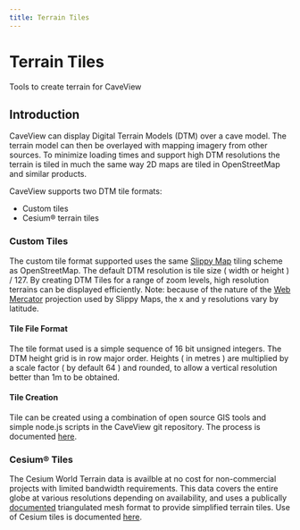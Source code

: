 ```yaml
---
title: Terrain Tiles
---
```


# Terrain Tiles

Tools to create terrain for CaveView

## Introduction

CaveView can display Digital Terrain Models (DTM) over a cave model. The terrain model can then be overlayed with mapping imagery from other sources. To minimize loading times and support high DTM resolutions the terrain is tiled in much the same way 2D maps are tiled in OpenStreetMap and similar products.

CaveView supports two DTM tile formats:

* Custom tiles
* Cesium&reg; terrain tiles

### Custom Tiles

The custom tile format supported uses the same [Slippy Map](https://wiki.openstreetmap.org/wiki/Slippy_map_tilenames) tiling scheme as OpenStreetMap. The default DTM resolution is tile size ( width or height ) / 127. By creating DTM Tiles for a range of zoom levels, high resolution terrains can be displayed efficiently. Note: because of the nature of the [Web Mercator](https://epsg.io/3857) projection used by Slippy Maps, the x and y resolutions vary by latitude.

#### Tile File Format

The tile format used is a simple sequence of 16 bit unsigned integers. The DTM height grid is in row major order. Heights ( in metres )  are multiplied by a scale factor ( by default 64 ) and rounded, to allow a vertical resolution better than 1m to be obtained.

#### Tile Creation

Tile can be created using a combination of open source GIS tools and simple node.js scripts in the CaveView git repository. The process is documented [here](tilecreation.html).

### Cesium&reg; Tiles

The Cesium World Terrain data is availble at no cost for non-commercial projects with limited bandwidth requirements. This data covers the entire globe at various resolutions depending on availability, and uses a publically [documented](https://github.com/AnalyticalGraphicsInc/quantized-mesh) triangulated mesh format to provide simplified terrain tiles. Use of Cesium tiles is documented [here](cesiumtiles.html).

